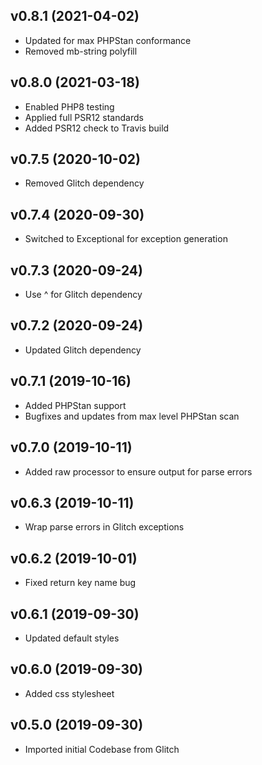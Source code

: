 ## v0.8.1 (2021-04-02)
* Updated for max PHPStan conformance
* Removed mb-string polyfill

## v0.8.0 (2021-03-18)
* Enabled PHP8 testing
* Applied full PSR12 standards
* Added PSR12 check to Travis build

## v0.7.5 (2020-10-02)
* Removed Glitch dependency

## v0.7.4 (2020-09-30)
* Switched to Exceptional for exception generation

## v0.7.3 (2020-09-24)
* Use ^ for Glitch dependency

## v0.7.2 (2020-09-24)
* Updated Glitch dependency

## v0.7.1 (2019-10-16)
* Added PHPStan support
* Bugfixes and updates from max level PHPStan scan

## v0.7.0 (2019-10-11)
* Added raw processor to ensure output for parse errors

## v0.6.3 (2019-10-11)
* Wrap parse errors in Glitch exceptions

## v0.6.2 (2019-10-01)
* Fixed return key name bug

## v0.6.1 (2019-09-30)
* Updated default styles

## v0.6.0 (2019-09-30)
* Added css stylesheet

## v0.5.0 (2019-09-30)
* Imported initial Codebase from Glitch
